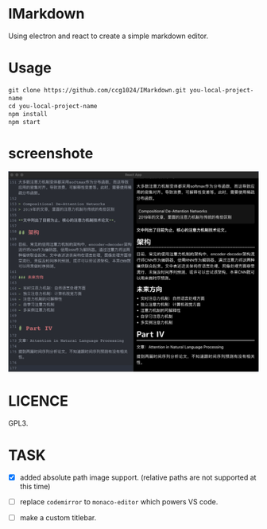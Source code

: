 # IMarkdown

Using electron and react to create a simple markdown editor.

# Usage

```shel
git clone https://github.com/ccg1024/IMarkdown.git you-local-project-name
cd you-local-project-name
npm install
npm start
```

# screenshote

![screenshote](./screenshote.png)

# LICENCE

GPL3.


# TASK

* [x] added absolute path image support. (relative paths are not supported at this time)
* [ ] replace `codemirror` to `monaco-editor` which powers VS code.
* [ ] make a custom titlebar.


